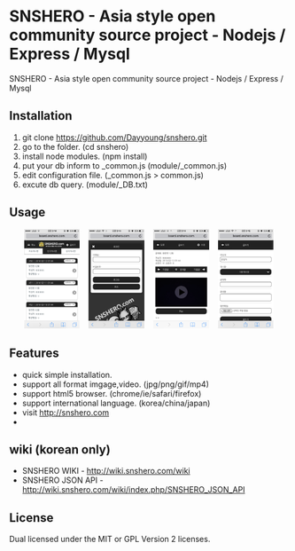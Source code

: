 SNSHERO - Asia style open community source project - Nodejs / Express / Mysql
=========
SNSHERO - Asia style open community source project - Nodejs / Express / Mysql

## Installation

1. git clone https://github.com/Dayyoung/snshero.git
2. go to the folder. (cd snshero)
3. install node modules. (npm install) 
4. put your db inform to _common.js (module/_common.js)
5. edit configuration file. (_common.js > common.js)
6. excute db query. (module/_DB.txt)

## Usage

<div align="center">
        <img width="20%" src="https://raw.githubusercontent.com/Dayyoung/snshero/master/1.png" alt="About screen" title="About screen"</img>
        <img height="0" width="8px">
        <img width="20%" src="https://raw.githubusercontent.com/Dayyoung/snshero/master/2.png" alt="List screen" title="List screen"></img>
        <img height="0" width="8px">
        <img width="20%" src="https://raw.githubusercontent.com/Dayyoung/snshero/master/3.png" alt="List screen" title="List screen"></img>
        <img height="0" width="8px">
        <img width="20%" src="https://raw.githubusercontent.com/Dayyoung/snshero/master/4.png" alt="List screen" title="List screen"></img>
</div>

## Features

- quick simple installation.
- support all format imgage,video. (jpg/png/gif/mp4)
- support html5 browser. (chrome/ie/safari/firefox) 
- support international language. (korea/china/japan)
- visit http://snshero.com
- 
## wiki (korean only)

- SNSHERO WIKI - http://wiki.snshero.com/wiki 
- SNSHERO JSON API - http://wiki.snshero.com/wiki/index.php/SNSHERO_JSON_API

## License

Dual licensed under the MIT or GPL Version 2 licenses.
